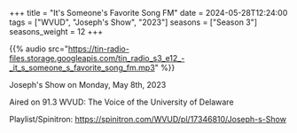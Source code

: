 +++
title = "It's Someone's Favorite Song FM"
date = 2024-05-28T12:24:00
tags = ["WVUD", "Joseph's Show", "2023"]
seasons = ["Season 3"]
seasons_weight = 12
+++

{{% audio src="https://tin-radio-files.storage.googleapis.com/tin_radio_s3_e12_-_it_s_someone_s_favorite_song_fm.mp3" %}}

Joseph's Show on Monday, May 8th, 2023

Aired on 91.3 WVUD: The Voice of the University of Delaware

Playlist/Spinitron: https://spinitron.com/WVUD/pl/17346810/Joseph-s-Show

